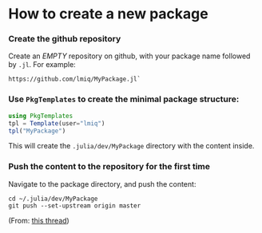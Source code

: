 
# How to create a new package

### Create the github repository

Create an *EMPTY* repository on github, with your package name followed by `.jl`. For example: 
```
https://github.com/lmiq/MyPackage.jl` 
```

### Use `PkgTemplates` to create the minimal package structure:

```julia
using PkgTemplates
tpl = Template(user="lmiq")
tpl("MyPackage")
```

This will create the `.julia/dev/MyPackage` directory with the content inside. 

### Push the content to the repository for the first time 

Navigate to the package directory, and push the content:

```
cd ~/.julia/dev/MyPackage
git push --set-upstream origin master
```

(From: [this thread](https://discourse.julialang.org/t/upload-new-package-to-github/56783/14))
